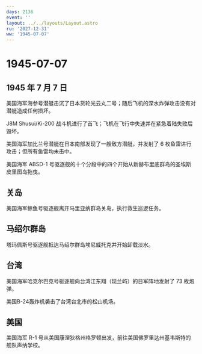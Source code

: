 ```yaml
---
days: 2136
event: ''
layout: ../../layouts/Layout.astro
ru: '2027-12-31'
ww: '1945-07-07'
---
```


# 1945-07-07

## 1945 年 7 月 7 日

美国海军海参号潜艇击沉了日本货轮光云丸二号；随后飞机的深水炸弹攻击没有对潜艇造成任何损坏。

J8M Shusui/Ki-200
战斗机进行了首飞；飞机在飞行中失速并在紧急着陆失败后毁坏。

美国海军加比兰号潜艇在日本南部发现了一艘敌方潜艇，并发射了 6
枚鱼雷进行攻击；但所有鱼雷均未击中。

美国海军 ABSD-1
号驱逐舰的十个分段中的四个开始从新赫布里底群岛的圣埃斯皮里图岛拖曳。

## 关岛

美国海军鲸鱼号驱逐舰离开马里亚纳群岛关岛，执行救生巡逻任务。

## 马绍尔群岛

塔玛佩斯号驱逐舰抵达马绍尔群岛埃尼威托克并开始卸载淡水。

## 台湾

美国海军哈克尔巴克号驱逐舰向台湾江东翔（现兰屿）的日军阵地发射了 73
枚炮弹。

美国B-24轰炸机袭击了台湾台北市的松山机场。

## 美国

美国海军 R-1
号从美国康涅狄格州格罗顿出发，前往美国佛罗里达州基韦斯特的舰队声纳学校。